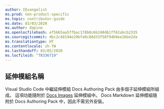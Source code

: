 ```yaml
---
author: IEvangelist
ms.prod: non-product-specific
ms.topic: contributor-guide
ms.date: 03/03/2020
ms.author: dapine
ms.openlocfilehash: ef5665aa57fbac178b0c6b248d61ff62abcb2335
ms.sourcegitcommit: dbc2c48194e29bfa0c88d33f50f94b9ee26be2da
ms.translationtype: HT
ms.contentlocale: zh-TW
ms.lasthandoff: 03/05/2020
ms.locfileid: "78336719"
---
```

## <a name="extension-name"></a>延伸模組名稱

Visual Studio Code 中繼延伸模組 Docs Authoring Pack 由多個子延伸模組所組成。 這項功能隨附於 <a href="https://marketplace.visualstudio.com/items?itemName=docsmsft.docs-images" target="_blank">Docs Images<span class="docon docon-navigate-external x-hidden-focus"></span></a> 延伸模組中。 Docs Markdown 延伸模組隨附於 Docs Authoring Pack 中，因此不需另外安裝。
